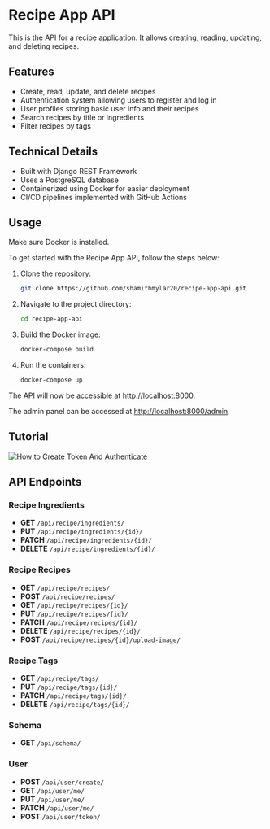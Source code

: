 # Recipe App API

This is the API for a recipe application. It allows creating, reading, updating, and deleting recipes.

## Features

- Create, read, update, and delete recipes
- Authentication system allowing users to register and log in
- User profiles storing basic user info and their recipes
- Search recipes by title or ingredients
- Filter recipes by tags

## Technical Details

- Built with Django REST Framework
- Uses a PostgreSQL database
- Containerized using Docker for easier deployment
- CI/CD pipelines implemented with GitHub Actions

## Usage

Make sure Docker is installed.

To get started with the Recipe App API, follow the steps below:

1. Clone the repository:

    ```bash
    git clone https://github.com/shamithmylar20/recipe-app-api.git
    ```

2. Navigate to the project directory:

    ```bash
    cd recipe-app-api
    ```

3. Build the Docker image:

    ```bash
    docker-compose build
    ```

4. Run the containers:

    ```bash
    docker-compose up
    ```

The API will now be accessible at [http://localhost:8000](http://localhost:8000).

The admin panel can be accessed at [http://localhost:8000/admin](http://localhost:8000/admin).

## Tutorial

[![How to Create Token And Authenticate](https://www.istockphoto.com/vector/loading-progress-circle-in-black-and-white-gm1288130003-384180189?phrase=loading&searchscope=image%2Cfilm)](https://youtu.be/hAN9F2IqGp4)


## API Endpoints

### Recipe Ingredients

- **GET** `/api/recipe/ingredients/`
- **PUT** `/api/recipe/ingredients/{id}/`
- **PATCH** `/api/recipe/ingredients/{id}/`
- **DELETE** `/api/recipe/ingredients/{id}/`

### Recipe Recipes

- **GET** `/api/recipe/recipes/`
- **POST** `/api/recipe/recipes/`
- **GET** `/api/recipe/recipes/{id}/`
- **PUT** `/api/recipe/recipes/{id}/`
- **PATCH** `/api/recipe/recipes/{id}/`
- **DELETE** `/api/recipe/recipes/{id}/`
- **POST** `/api/recipe/recipes/{id}/upload-image/`

### Recipe Tags

- **GET** `/api/recipe/tags/`
- **PUT** `/api/recipe/tags/{id}/`
- **PATCH** `/api/recipe/tags/{id}/`
- **DELETE** `/api/recipe/tags/{id}/`

### Schema

- **GET** `/api/schema/`

### User

- **POST** `/api/user/create/`
- **GET** `/api/user/me/`
- **PUT** `/api/user/me/`
- **PATCH** `/api/user/me/`
- **POST** `/api/user/token/`
